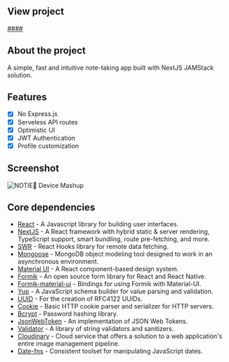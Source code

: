 ## View project

[####](####)

## About the project

A simple, fast and intuitive note-taking app built with NextJS JAMStack solution.

## Features

- [x] No Express.js
- [x] Serveless API routes
- [x] Optimistic UI
- [x] JWT Authentication
- [x] Profile customization

## Screenshot

![NOTIE📖 Device Mashup](https://user-images.githubusercontent.com/4708484/97116897-bdea6680-16d6-11eb-8f0e-1335fb83be4b.jpg)

## Core dependencies

- [React](https://reactjs.org/) - A Javascript library for building user interfaces.
- [NextJS](https://nextjs.org/) - A React framework with hybrid static & server rendering, TypeScript support, smart bundling, route pre-fetching, and more.
- [SWR](https://www.npmjs.com/package/swr) - React Hooks library for remote data fetching.
- [Mongoose](https://www.npmjs.com/package/mongoose) - MongoDB object modeling tool designed to work in an asynchronous environment.
- [Material UI](https://material-ui.com/) - A React component-based design system.
- [Formik](https://www.npmjs.com/package/formik) - An open source form library for React and React Native.
- [Formik-material-ui](https://www.npmjs.com/package/formik-material-ui) - Bindings for using Formik with Material-UI.
- [Yup](https://www.npmjs.com/package/yup) - A JavaScript schema builder for value parsing and validation.
- [UUID](https://www.npmjs.com/package/uuid) - For the creation of RFC4122 UUIDs.
- [Cookie](https://www.npmjs.com/package/cookie) - Basic HTTP cookie parser and serializer for HTTP servers.
- [Bcrypt](https://www.npmjs.com/package/bcrypt) - Password hashing library.
- [JsonWebToken](https://www.npmjs.com/package/jsonwebtoken) - An implementation of JSON Web Tokens.
- [Validator](https://www.npmjs.com/package/validator) - A library of string validators and sanitizers.
- [Cloudinary](https://www.npmjs.com/package/cloudinary) - Cloud service that offers a solution to a web application's entire image management pipeline.
- [Date-fns](https://www.npmjs.com/package/date-fns) - Consistent toolset for manipulating JavaScript dates.
